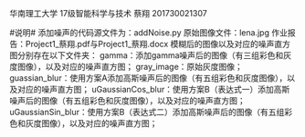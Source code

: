 华南理工大学
17级智能科学与技术
蔡翔
201730021307

#说明#
添加噪声的代码源文件为：addNoise.py
原始图像文件：lena.jpg
作业报告：Project1_蔡翔.pdf与Project1_蔡翔.docx
模糊后的图像以及对应的噪声直方图分别存在以下文件夹：
gamma：添加gamma噪声后的图像（有三组彩色和灰度图像），以及对应的噪声直方图；
gray_image：原始灰度图像；
guassian_blur：使用方案A添加高斯噪声后的图像（有五组彩色和灰度图像），以及对应的噪声直方图；
uGaussianCos_blur：使用方案B（表达式一）添加高斯噪声后的图像（有五组彩色和灰度图像），以及对应的噪声直方图；
uGaussianSin_blur：使用方案B（表达式二）添加高斯噪声后的图像（有五组彩色和灰度图像），以及对应的噪声直方图；